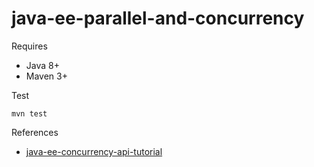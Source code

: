 # java-ee-parallel-and-concurrency


Requires

* Java 8+
* Maven 3+

Test 

```
mvn test
```


References

* [java-ee-concurrency-api-tutorial](https://www.javacodegeeks.com/2014/07/java-ee-concurrency-api-tutorial.html)